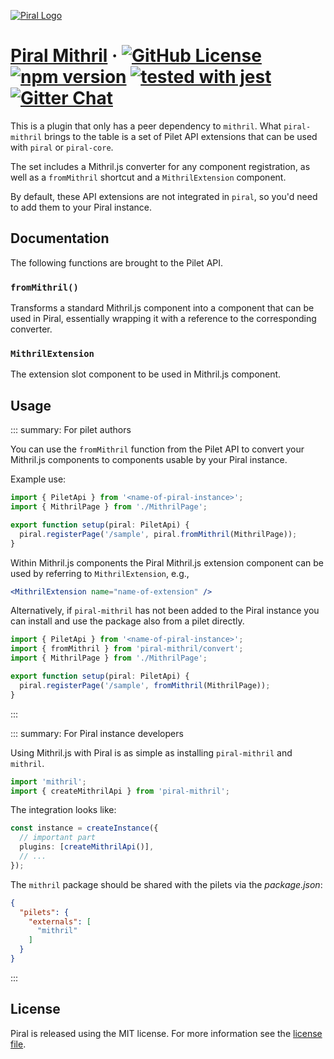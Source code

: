 [![Piral Logo](https://github.com/smapiot/piral/raw/main/docs/assets/logo.png)](https://piral.io)

# [Piral Mithril](https://piral.io) &middot; [![GitHub License](https://img.shields.io/badge/license-MIT-blue.svg)](https://github.com/smapiot/piral/blob/main/LICENSE) [![npm version](https://img.shields.io/npm/v/piral-mithril.svg?style=flat)](https://www.npmjs.com/package/piral-mithril) [![tested with jest](https://img.shields.io/badge/tested_with-jest-99424f.svg)](https://jestjs.io) [![Gitter Chat](https://badges.gitter.im/gitterHQ/gitter.png)](https://gitter.im/piral-io/community)

This is a plugin that only has a peer dependency to `mithril`. What `piral-mithril` brings to the table is a set of Pilet API extensions that can be used with `piral` or `piral-core`.

The set includes a Mithril.js converter for any component registration, as well as a `fromMithril` shortcut and a `MithrilExtension` component.

By default, these API extensions are not integrated in `piral`, so you'd need to add them to your Piral instance.

## Documentation

The following functions are brought to the Pilet API.

### `fromMithril()`

Transforms a standard Mithril.js component into a component that can be used in Piral, essentially wrapping it with a reference to the corresponding converter.

### `MithrilExtension`

The extension slot component to be used in Mithril.js component.

## Usage

::: summary: For pilet authors

You can use the `fromMithril` function from the Pilet API to convert your Mithril.js components to components usable by your Piral instance.

Example use:

```ts
import { PiletApi } from '<name-of-piral-instance>';
import { MithrilPage } from './MithrilPage';

export function setup(piral: PiletApi) {
  piral.registerPage('/sample', piral.fromMithril(MithrilPage));
}
```

Within Mithril.js components the Piral Mithril.js extension component can be used by referring to `MithrilExtension`, e.g.,

```jsx
<MithrilExtension name="name-of-extension" />
```

Alternatively, if `piral-mithril` has not been added to the Piral instance you can install and use the package also from a pilet directly.

```ts
import { PiletApi } from '<name-of-piral-instance>';
import { fromMithril } from 'piral-mithril/convert';
import { MithrilPage } from './MithrilPage';

export function setup(piral: PiletApi) {
  piral.registerPage('/sample', fromMithril(MithrilPage));
}
```

:::

::: summary: For Piral instance developers

Using Mithril.js with Piral is as simple as installing `piral-mithril` and `mithril`.

```ts
import 'mithril';
import { createMithrilApi } from 'piral-mithril';
```

The integration looks like:

```ts
const instance = createInstance({
  // important part
  plugins: [createMithrilApi()],
  // ...
});
```

The `mithril` package should be shared with the pilets via the *package.json*:

```json
{
  "pilets": {
    "externals": [
      "mithril"
    ]
  }
}
```

:::

## License

Piral is released using the MIT license. For more information see the [license file](./LICENSE).
